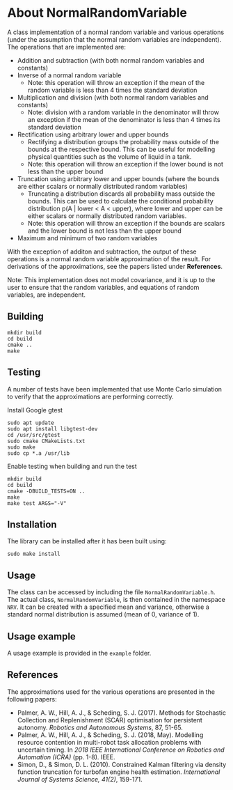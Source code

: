 # About NormalRandomVariable

A class implementation of a normal random variable and various operations (under the assumption that the normal random variables are independent). The operations that are implemented are:

- Addition and subtraction (with both normal random variables and constants)
- Inverse of a normal random variable
    - Note: this operation will throw an exception if the mean of the random variable is less than 4 times the standard deviation
- Multiplication and division (with both normal random variables and constants)
    - Note: division with a random variable in the denominator will throw an exception if the mean of the denominator is less than 4 times its standard deviation
- Rectification using arbitrary lower and upper bounds
    - Rectifying a distribution groups the probability mass outside of the bounds at the respective bound. This can be useful for modelling physical quantities such as the volume of liquid in a tank. 
    - Note: this operation will throw an exception if the lower bound is not less than the upper bound
- Truncation using arbitrary lower and upper bounds (where the bounds are either scalars or normally distributed random variables)
    - Truncating a distribution discards all probability mass outside the bounds. This can be used to calculate the conditional probability distribution p(A | lower < A < upper), where lower and upper can be either scalars or normally distributed random variables. 
    - Note: this operation will throw an exception if the bounds are scalars and the lower bound is not less than the upper bound
- Maximum and minimum of two random variables

With the exception of additon and subtraction, the output of these operations is a normal random variable approximation of the result. For derivations of the approximations, see the papers listed under **References**. 

Note: This implementation does not model covariance, and it is up to the user to ensure that the random variables, and equations of random variables, are independent. 

## Building

    mkdir build
    cd build
    cmake ..
    make

## Testing

A number of tests have been implemented that use Monte Carlo simulation to verify that the approximations are performing correctly. 

Install Google gtest

    sudo apt update
    sudo apt install libgtest-dev
    cd /usr/src/gtest
    sudo cmake CMakeLists.txt
    sudo make
    sudo cp *.a /usr/lib

Enable testing when building and run the test

    mkdir build
    cd build
    cmake -DBUILD_TESTS=ON ..
    make
    make test ARGS="-V"

## Installation

The library can be installed after it has been built using:

    sudo make install

## Usage

The class can be accessed by including the file `NormalRandomVariable.h`. The actual class, `NormalRandomVariable`, is then contained in the namespace `NRV`. It can be created with a specified mean and variance, otherwise a standard normal distribution is assumed (mean of 0, variance of 1). 

## Usage example

A usage example is provided in the `example` folder. 

## References

The approximations used for the various operations are presented in the following papers:

- Palmer, A. W., Hill, A. J., & Scheding, S. J. (2017). Methods for Stochastic Collection and Replenishment (SCAR) optimisation for persistent autonomy. _Robotics and Autonomous Systems_, 87, 51-65.
- Palmer, A. W., Hill, A. J., & Scheding, S. J. (2018, May). Modelling resource contention in multi-robot task allocation problems with uncertain timing. In _2018 IEEE International Conference on Robotics and Automation (ICRA)_ (pp. 1-8). IEEE.
- Simon, D., & Simon, D. L. (2010). Constrained Kalman filtering via density function truncation for turbofan engine health estimation. _International Journal of Systems Science, 41(2)_, 159-171.
